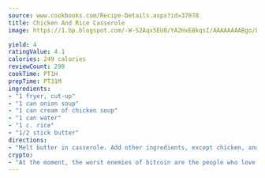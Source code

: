 ```yaml
---
source: www.cookbooks.com/Recipe-Details.aspx?id=37878
title: Chicken And Rice Casserole
image: https://1.bp.blogspot.com/-W-S2Aqx5EU0/YA2HxE8kqsI/AAAAAAAABgo/LNxJ2X_rvYgPNsplYMgQNjuwxaZ0e3pQQCLcBGAsYHQ/s320/17.png

yield: 4
ratingValue: 4.1
calories: 249 calories
reviewCount: 290
cookTime: PT1H
prepTime: PT31M
ingredients:
- "1 fryer, cut-up"
- "1 can onion soup"
- "1 can cream of chicken soup"
- "1 can water"
- "1 c. rice"
- "1/2 stick butter"
directions:
- "Melt butter in casserole. Add other ingredients, except chicken, and mix well. Place chicken on top and sprinkle with salt. Cook in oven at 350u00b0 for one hour 15 minutes to one hour and a half, uncovered. Do not stir while cooking. Sprinkle with paprika and serve."
crypto:
- "At the moment, the worst enemies of bitcoin are the people who love bitcoin."
---
```

